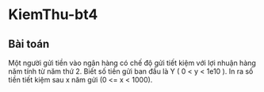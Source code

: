 # KiemThu-bt4
## Bài toán
Một người gửi tiền vào ngân hàng có chế độ gửi tiết kiệm với lợi nhuận hàng năm tính từ năm thứ 2. 
Biết số tiền gửi ban đầu là Y ( 0 < y < 1e10 ). In ra số tiền tiết kiệm sau x năm gửi (0 <= x < 1000).
